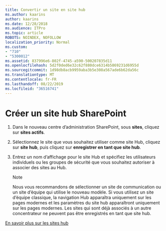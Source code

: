 ```yaml
---
title: Convertir un site en site hub
ms.author: kaarins
author: kaarins
ms.date: 12/28/2018
ms.audience: ITPro
ms.topic: article
ROBOTS: NOINDEX, NOFOLLOW
localization_priority: Normal
ms.custom:
- "710"
- "5300012"
ms.assetid: 837996e6-802f-4745-a590-500207835d11
ms.openlocfilehash: 5d2f0ded6e32c62f880dce6314b5869231d6955d
ms.sourcegitcommit: 1d98db8acb9959aba3b5e308a567ade6b62da56c
ms.translationtype: MT
ms.contentlocale: fr-FR
ms.lasthandoff: 08/22/2019
ms.locfileid: "36516741"
---
```

# <a name="create-a-sharepoint-hub-site"></a>Créer un site hub SharePoint

1. Dans le nouveau centre d’administration SharePoint, sous **sites**, cliquez sur **sites actifs**.

2. Sélectionnez le site que vous souhaitez utiliser comme site Hub, cliquez sur **site hub**, puis cliquez sur **enregistrer en tant que site hub**.

3. Entrez un nom d’affichage pour le site Hub et spécifiez les utilisateurs individuels ou les groupes de sécurité que vous souhaitez autoriser à associer des sites au Hub.

    > [!NOTE]
    >  Nous vous recommandons de sélectionner un site de communication ou un site d’équipe qui utilise le nouveau modèle. Si vous utilisez un site d’équipe classique, la navigation Hub apparaîtra uniquement sur les pages modernes et les paramètres du site hub apparaîtront uniquement sur les pages modernes. Les sites qui sont déjà associés à un autre concentrateur ne peuvent pas être enregistrés en tant que site hub.
  
[En savoir plus sur les sites hub](https://go.microsoft.com/fwlink/?linkid=869149)
  